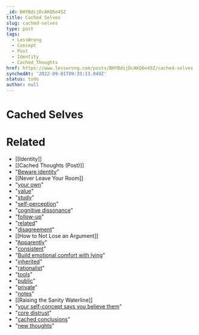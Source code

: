 ```yaml
---
_id: BHYBdijDcAKQ6e45Z
title: Cached Selves
slug: cached-selves
type: post
tags:
  - LessWrong
  - Concept
  - Post
  - Identity
  - Cached_Thoughts
href: https://www.lesswrong.com/posts/BHYBdijDcAKQ6e45Z/cached-selves
synchedAt: '2022-09-01T09:33:13.049Z'
status: todo
author: null
---
```


# Cached Selves


# Related

- [[Identity]]
- [[Cached Thoughts (Post)]]
- "[Beware identity](http://www.overcomingbias.com/2008/05/beware-identity.html)"
- [[Never Leave Your Room]]
- "[your own](http://www.overcomingbias.com/2007/04/knowing_about_b.html)"
- "[value](http://hanson.gmu.edu/belieflikeclothes.html)"
- "[study](http://psychclassics.yorku.ca/Festinger/)"
- "[self-perception](http://en.wikipedia.org/wiki/Self-perception_theory)"
- "[cognitive dissonance](http://en.wikipedia.org/wiki/Cognitive_dissonance)"
- "[follow-up](http://osil.psy.ua.edu:16080/~Rosanna/Soc_Inf/week9/693_long.pdf)"
- "[related](http://jbd.sagepub.com/cgi/content/refs/1/4/355)"
- "[disagreement](/lw/3h/why_our_kind_cant_cooperate/)"
- [[How to Not Lose an Argument]]
- "[Apparently](http://www.washingtonpost.com/wp-dyn/content/article/2009/01/05/AR2009010501863.html)"
- "[consistent](http://www.overcomingbias.com/2008/08/unnatural-categ.html)"
- "[Build emotional comfort with lying](http://www.overcomingbias.com/2008/12/devils-offers.html?cid=143466704#comment-143466704)"
- "[inherited](http://www.overcomingbias.com/2007/08/the-importance-.html?cid=83687583#comment-83687583)"
- "[rationalist](http://www.overcomingbias.com/2008/02/leave-retreat.html)"
- "[tools](http://www.overcomingbias.com/2007/10/avoiding-your-b.html)"
- "[public](/lw/u/the_ethic_of_handwashing_and_community_epistemic/gq#comments)"
- "[private](http://www.overcomingbias.com/2009/02/write-your-hypothetical-apostasy.html)"
- "[notes](http://www.overcomingbias.com/2008/06/against-devils.html)"
- [[Raising the Sanity Waterline]]
- "[your self-concept says you believe them](/lw/s/belief_in_selfdeception/)"
- "[core distrust](http://www.overcomingbias.com/2008/05/no-defenses.html)"
- "[cached conclusions](http://www.overcomingbias.com/2007/10/cached-thoughts.html)"
- "[new thoughts](http://www.overcomingbias.com/2007/10/original-seeing.html)"